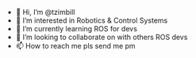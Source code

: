 - 👋 Hi, I’m @tzimbill
- 👀 I’m interested in Robotics & Control Systems
- 🌱 I’m currently learning ROS for devs
- 💞️ I’m looking to collaborate on with others ROS devs
- 📫 How to reach me pls send me pm

<!---
tzimbill/tzimbill is a ✨ special ✨ repository because its `README.md` (this file) appears on your GitHub profile.
You can click the Preview link to take a look at your changes.
--->
